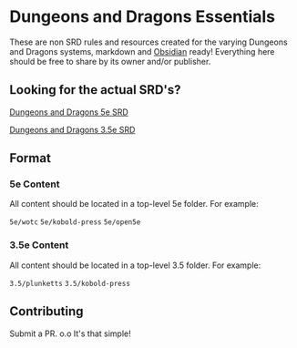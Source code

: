 # Dungeons and Dragons Essentials

These are non SRD rules and resources created for the varying Dungeons and Dragons systems, markdown and [Obsidian](https://obsidian.md) ready! Everything here should be free to share by its owner and/or publisher. 

## Looking for the actual SRD's?

[Dungeons and Dragons 5e SRD](https://github.com/Obsidian-TTRPG-Community/dnd5e-markdown)

[Dungeons and Dragons 3.5e SRD](https://github.com/Obsidian-TTRPG-Community/DnD-3.5-SRD-Markdown)

## Format

### 5e Content

All content should be located in a top-level 5e folder. For example:

`5e/wotc`
`5e/kobold-press`
`5e/open5e`


### 3.5e Content 

All content should be located in a top-level 3.5 folder. For example:

`3.5/plunketts`
`3.5/kobold-press`

## Contributing

Submit a PR. o.o It's that simple!


